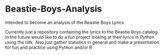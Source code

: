 # Beastie-Boys-Analysis
Intended to become an analysis of the Beastie Boys Lyrics

Currently just a repository containing the lyrics to the Beastie Boys catalog. 
In the future would like to do a fun project looking at their lyrics
in Python using the nltk.  Also just gather statistics in general and make a 
presentation for fun and practice using Python and/or R
